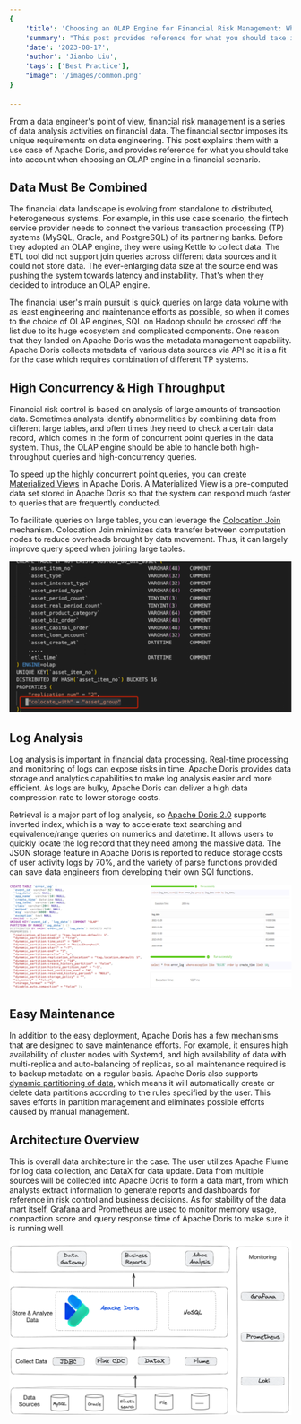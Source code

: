 ```yaml
---
{
    'title': 'Choosing an OLAP Engine for Financial Risk Management: What to Consider?',
    'summary': "This post provides reference for what you should take into account when choosing an OLAP engine in a financial scenario.",
    'date': '2023-08-17',
    'author': 'Jianbo Liu',
    'tags': ['Best Practice'],
    "image": '/images/common.png'
}

---
```


<!-- 
Licensed to the Apache Software Foundation (ASF) under one
or more contributor license agreements.  See the NOTICE file
distributed with this work for additional information
regarding copyright ownership.  The ASF licenses this file
to you under the Apache License, Version 2.0 (the
"License"); you may not use this file except in compliance
with the License.  You may obtain a copy of the License at

  http://www.apache.org/licenses/LICENSE-2.0

Unless required by applicable law or agreed to in writing,
software distributed under the License is distributed on an
"AS IS" BASIS, WITHOUT WARRANTIES OR CONDITIONS OF ANY
KIND, either express or implied.  See the License for the
specific language governing permissions and limitations
under the License.
-->



From a data engineer's point of view, financial risk management is a series of data analysis activities on financial data. The financial sector imposes its unique requirements on data engineering. This post explains them with a use case of Apache Doris, and provides reference for what you should take into account when choosing an OLAP engine in a financial scenario. 

## Data Must Be Combined

The financial data landscape is evolving from standalone to distributed, heterogeneous systems. For example, in this use case scenario, the fintech service provider needs to connect the various transaction processing (TP) systems (MySQL, Oracle, and PostgreSQL) of its partnering banks. Before they adopted an OLAP engine, they were using Kettle to collect data. The ETL tool did not support join queries across different data sources and it could not store data. The ever-enlarging data size at the source end was pushing the system towards latency and instability. That's when they decided to introduce an OLAP engine.

The financial user's main pursuit is quick queries on large data volume with as least engineering and maintenance efforts as possible, so when it comes to the choice of OLAP engines, SQL on Hadoop should be crossed off the list due to its huge ecosystem and complicated components. One reason that they landed on Apache Doris was the metadata management capability. Apache Doris collects metadata of various data sources via API so it is a fit for the case which requires combination of different TP systems. 

## High Concurrency & High Throughput

Financial risk control is based on analysis of large amounts of transaction data. Sometimes analysts identify abnormalities by combining data from different large tables, and often times they need to check a certain data record, which comes in the form of concurrent point queries in the data system. Thus, the OLAP engine should be able to handle both high-throughput queries and high-concurrency queries. 

To speed up the highly concurrent point queries, you can create [Materialized Views](https://doris.apache.org/docs/dev/query-acceleration/materialized-view/) in Apache Doris. A Materialized View is a pre-computed data set stored in Apache Doris so that the system can respond much faster to queries that are frequently conducted. 

To facilitate queries on large tables, you can leverage the [Colocation Join](https://doris.apache.org/docs/dev/query-acceleration/join-optimization/colocation-join/) mechanism. Colocation Join minimizes data transfer between computation nodes to reduce overheads brought by data movement. Thus, it can largely improve query speed when joining large tables.

![colocation-join](../static/images/Xingyun_1.png)

## Log Analysis

Log analysis is important in financial data processing. Real-time processing and monitoring of logs can expose risks in time. Apache Doris provides data storage and analytics capabilities to make log analysis easier and more efficient. As logs are bulky, Apache Doris can deliver a high data compression rate to lower storage costs. 

Retrieval is a major part of log analysis, so [Apache Doris 2.0](https://doris.apache.org/docs/dev/releasenotes/release-2.0.0) supports inverted index, which is a way to accelerate text searching and equivalence/range queries on numerics and datetime. It allows users to quickly locate the log record that they need among the massive data. The JSON storage feature in Apache Doris is reported to reduce storage costs of user activity logs by 70%, and the variety of parse functions provided can save data engineers from developing their own SQl functions. 

![log-analysis](../static/images/Xingyun_2.png)

## Easy Maintenance

In addition to the easy deployment, Apache Doris has a few mechanisms that are designed to save maintenance efforts. For example, it ensures high availability of cluster nodes with Systemd, and high availability of data with multi-replica and auto-balancing of replicas, so all maintenance required is to backup metadata on a regular basis. Apache Doris also supports [dynamic partitioning of data](https://doris.apache.org/docs/dev/advanced/partition/dynamic-partition/), which means it will automatically create or delete data partitions according to the rules specified by the user. This saves efforts in partition management and eliminates possible efforts caused by manual management.

## Architecture Overview

This is overall data architecture in the case. The user utilizes Apache Flume for log data collection, and DataX for data update. Data from multiple sources will be collected into Apache Doris to form a data mart, from which analysts extract information to generate reports and dashboards for reference in risk control and business decisions. As for stability of the data mart itself, Grafana and Prometheus are used to monitor memory usage, compaction score and query response time of Apache Doris to make sure it is running well.

![data-architecture](../static/images/Xingyun_3.png)
